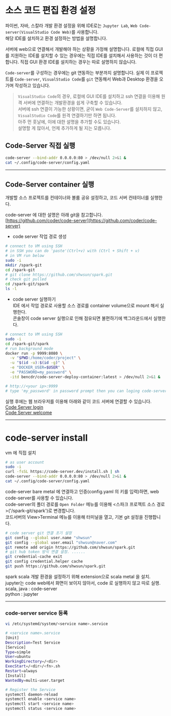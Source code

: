 # 소스 코드 편집 환경 설정  
파이썬, 자바, 스칼라 개발 환경 설정을 위해 IDE로는 `Jupyter Lab`, `Web Code-server(VisualStudio Code Web)`를 사용합니다.  
해당 IDE를 설치하고 환경 설정하는 방법을 설명합니다.  

서버에 web으로 연결해서 개발해야 하는 상황을 가정해 설명합니다. 
로컬에 직접 GUI 를 지원하는 IDE를 설치할 수 있는 경우에는 직접 IDE를 설치해서 사용하는 것이 더 편합니다. 
직접 GUI 환경 IDE를 설치하는 경우는 따로 설명하지 않습니다.  

`Code-server`를 구성하는 경우에는 git 연동하는 부분까지 설명합니다. 
실제 이 프로젝트를 `Code-server`, `VisualStudio Code`를 `git` 연동해서 Web과 Desktop 환경을 오가며 작성하고 있습니다.  
  
> `VisualStudio Code`의 경우, 로컬에 GUI IDE를 설치하고 ssh 연결을 이용해 원격 서버에 연결하는 개발환경을 쉽게 구축할 수 있습니다.  
> 서버에 ssh 연결이 가능한 상황이면, 굳이 `Web Code-Server`를 설치하지 않고, `VisualStudio Code`를 원격 연결하기만 하면 됩니다.  
> 아주 먼 훗날에, 이에 대한 설명을 추가할 수도 있습니다.  
> 설명할 게 많아서, 언제 추가하게 될 지는 모릅니다.    
  
## Code-Server 직접 실행 
```bash
code-server --bind-addr 0.0.0.0:80 > /dev/null 2>&1 &  
cat ~/.config/code-server/config.yaml  
```

  
---  
## Code-Server container 실행  
개발할 소스 프로젝트를 컨테이너와 볼륨 공유 설정하고, 코드 서버 컨테이너를 실행한다.  
  
code-server 에 대한 설명은 아래 git을 참고합니다.  
[https://github.com/coder/code-server](https://github.com/coder/code-server)  
  
- code server 작업 경로 생성  
```bash
# connect to VM using SSH  
# in SSH you can do 'paste'(Ctrl+v) with (Ctrl + Shift + v)
# in VM run below 
sudo -i 
mkdir /spark-git
cd /spark-git  
# git clone https://github.com/shwsun/spark.git
# check git pulled
cd /spark-git/spark 
ls -l 
```

- code server 실행하기  
IDE 에서 작업 경로로 사용할 소스 경로를 container volume으로 mount 해서 실행한다.  
콘솔창이 code server 실행으로 인해 점유되면 불편하기에 백그라운드에서 실행한다.  
```bash
# connect to VM using SSH  
sudo -i 
cd /spark-git/spark 
# run background mode 
docker run -p 9999:8080 \
  -v "$PWD:/home/coder/project" \
  -u "$(id -u):$(id -g)" \
  -e "DOCKER_USER=$USER" \
  -e "PASSWORD=my_password" \
  -itd bencdr/code-server-deploy-container:latest > /dev/null 2>&1 & 

# http://<your ip>:9999
# type 'my_password' in password prompt then you can loging code-server web  
```
  
실행 후에는 웹 브라우저를 이용해 아래와 같이 코드 서버에 연결할 수 있습니다.  
[Code Server login](!imgs/codeserver-login.png)  
[Code Server welcome](!imgs/codeserver-welcome.png)  

---  
# code-server install 
vm 에 직접 설치  
```bash
# as user account
sudo -i
curl -fsSL https://code-server.dev/install.sh | sh
code-server --bind-addr 0.0.0.0:80 > /dev/null 2>&1 &  
cat ~/.config/code-server/config.yaml  
```

code-server bare metal 에 연결하고 인증(config.yaml 의 키를 입력)하면, web code-server를 사용할 수 있습니다.  
code-server의 폴더 경로를 `Open Folder` 메뉴를 이용해 <스파크 프로젝트 소스 경로>('/spark-git/spark')로 변경합니다.  
코드서버의 View>Terminal 메뉴를 이용해 터미널을 열고, 기본 git 설정을 진행합니다.  
```bash
# code server git 연결 초기 설정  
git config --global user.name "shwsun"
git config --global user.email "shwsun@naver.com"  
git remote add origin https://github.com/shwsun/spark.git
# git hub token 방식 연결 설정. ......  
git credential-cache exit
git config credential.helper cache
git push https://github.com/shwsun/spark.git

```
  
spark scala 개발 환경을 설정하기 위해 extension으로 scala metal 을 설치.  
jupyter는 code web에서 화면이 보이지 않아서, code 로 실행하지 않고 따로 실행.  
scala, java : code-server  
python : jupyter  
 

---  
### code-server service 등록  
```bash
vi /etc/systemd/system/<service name>.service

# <service name>.service
[Unit]
Description=Test Service
[Service]
Type=simple
User=ubuntu
WorkingDirectory=/<dir>
ExecStart=/<dir>/<fn>.sh
Restart=always
[Install]
WantedBy=multi-user.target

# Register the Service
systemctl daemon-reload
systemctl enable <service name>
systemctl start <service name>
systemctl status <service name>
```
